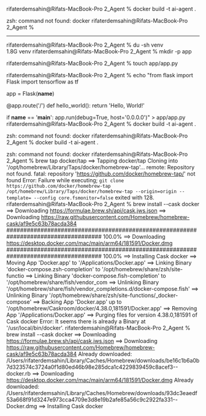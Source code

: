 rifaterdemsahin@Rifats-MacBook-Pro 2_Agent % docker build -t ai-agent .

zsh: command not found: docker
rifaterdemsahin@Rifats-MacBook-Pro 2_Agent % 

---

rifaterdemsahin@Rifats-MacBook-Pro 2_Agent % du -sh venv       
1.8G    venv
rifaterdemsahin@Rifats-MacBook-Pro 2_Agent % mkdir -p app

rifaterdemsahin@Rifats-MacBook-Pro 2_Agent % touch app/app.py

rifaterdemsahin@Rifats-MacBook-Pro 2_Agent % echo "from flask import Flask
import tensorflow as tf

app = Flask(__name__)

@app.route('/')
def hello_world():
    return 'Hello, World!'

if __name__ == '__main__':
    app.run(debug=True, host='0.0.0.0')" > app/app.py
rifaterdemsahin@Rifats-MacBook-Pro 2_Agent % docker build -t ai-agent .

zsh: command not found: docker
rifaterdemsahin@Rifats-MacBook-Pro 2_Agent % docker build -t ai-agent .

zsh: command not found: docker
rifaterdemsahin@Rifats-MacBook-Pro 2_Agent % brew tap docker/tap
==> Tapping docker/tap
Cloning into '/opt/homebrew/Library/Taps/docker/homebrew-tap'...
remote: Repository not found.
fatal: repository 'https://github.com/docker/homebrew-tap/' not found
Error: Failure while executing; `git clone https://github.com/docker/homebrew-tap /opt/homebrew/Library/Taps/docker/homebrew-tap --origin=origin --template= --config core.fsmonitor=false` exited with 128.
rifaterdemsahin@Rifats-MacBook-Pro 2_Agent % brew install --cask docker
==> Downloading https://formulae.brew.sh/api/cask.jws.json
==> Downloading https://raw.githubusercontent.com/Homebrew/homebrew-cask/af9e5c63b78acda384
#################################################################################### 100.0%
==> Downloading https://desktop.docker.com/mac/main/arm64/181591/Docker.dmg
#################################################################################### 100.0%
==> Installing Cask docker
==> Moving App 'Docker.app' to '/Applications/Docker.app'
==> Linking Binary 'docker-compose.zsh-completion' to '/opt/homebrew/share/zsh/site-functio
==> Linking Binary 'docker-compose.fish-completion' to '/opt/homebrew/share/fish/vendor_com
==> Unlinking Binary '/opt/homebrew/share/fish/vendor_completions.d/docker-compose.fish'
==> Unlinking Binary '/opt/homebrew/share/zsh/site-functions/_docker-compose'
==> Backing App 'Docker.app' up to '/opt/homebrew/Caskroom/docker/4.38.0,181591/Docker.app'
==> Removing App '/Applications/Docker.app'
==> Purging files for version 4.38.0,181591 of Cask docker
Error: It seems there is already a Binary at '/usr/local/bin/docker'.
rifaterdemsahin@Rifats-MacBook-Pro 2_Agent % brew install --cask docker
==> Downloading https://formulae.brew.sh/api/cask.jws.json
==> Downloading https://raw.githubusercontent.com/Homebrew/homebrew-cask/af9e5c63b78acda384
Already downloaded: /Users/rifaterdemsahin/Library/Caches/Homebrew/downloads/be16c1b6a0b7d323574c3724a0f1d80ed46b98e285dca1c4229839459c8acef3--docker.rb
==> Downloading https://desktop.docker.com/mac/main/arm64/181591/Docker.dmg
Already downloaded: /Users/rifaterdemsahin/Library/Caches/Homebrew/downloads/93dc3eaedf53a668f91d3247e973cca4709e3d8e19b2afe85a56c9c2922fa331--Docker.dmg
==> Installing Cask docker
